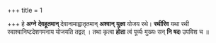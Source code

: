 +++
title = 1

+++
हे **अग्ने** **देवहूतमान्** देवानामाह्वातृतमान् **अश्वान्** **युक्ष्व** योजय रथे। **रथीरिव** यथा रथी स्वाश्वानिष्टदेशगमनाय योजयति तद्वत् । तथा कृत्वा **होता** त्वं पूर्व्यः मुख्यः सन् **नि** **षदः** उपविश च ॥